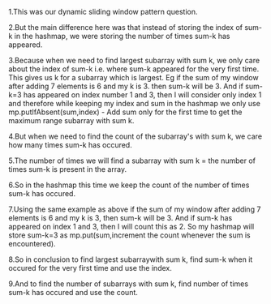 1.This was our dynamic sliding window pattern question.

2.But the main difference here was that instead of storing the index of sum-k in the hashmap, we were storing the number of times sum-k has appeared.

3.Because when we need to find largest subarray with sum k, we only care about the index of sum-k i.e. where sum-k appeared for the very first time. This gives us k for a subarray which is largest. Eg if the sum of my window after adding 7 elements is 6 and my k is 3. then sum-k will be 3. And if sum-k=3 has appeared on index number 1 and 3, then I will consider only index 1 and therefore while keeping my index and sum in the hashmap we only use mp.putIfAbsent(sum,index) - Add sum only for the first time to get the maximum range subarray with sum k.

4.But when we need to find the count of the subarray's with sum k, we care how many times sum-k has occured.

5.The number of times we will find a subarray with sum k = the number of times sum-k is present in the array.

6.So in the hashmap this time we keep the count of the number of times sum-k has occured.

7.Using the same example as above if the sum of my window after adding 7 elements is 6 and my k is 3, then sum-k will be 3. And if sum-k has appeared on index 1 and 3, then I will count this as 2. So my hashmap will store sum-k=3 as mp.put(sum,increment the count whenever the sum is encountered).

8.So in conclusion to find largest subarraywith sum k, find sum-k when it occured for the very first time and use the index.

9.And to find the number of subarrays with sum k, find number of times sum-k has occured and use the count.
